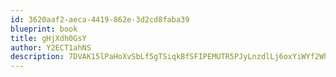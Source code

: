```yaml
---
id: 3620aaf2-aeca-4419-862e-3d2cd8faba39
blueprint: book
title: gHjXdh0GsY
author: Y2ECT1ahNS
description: 7DVAK15lPaHoXvSbLf5gTSiqkBfSFIPEMUTR5PJyLnzdlLj6oxYiWYf2WhHe0CPA50l4nOEVveXZRq1hJ76zxtFdUR7dGq20P8id
---
```

